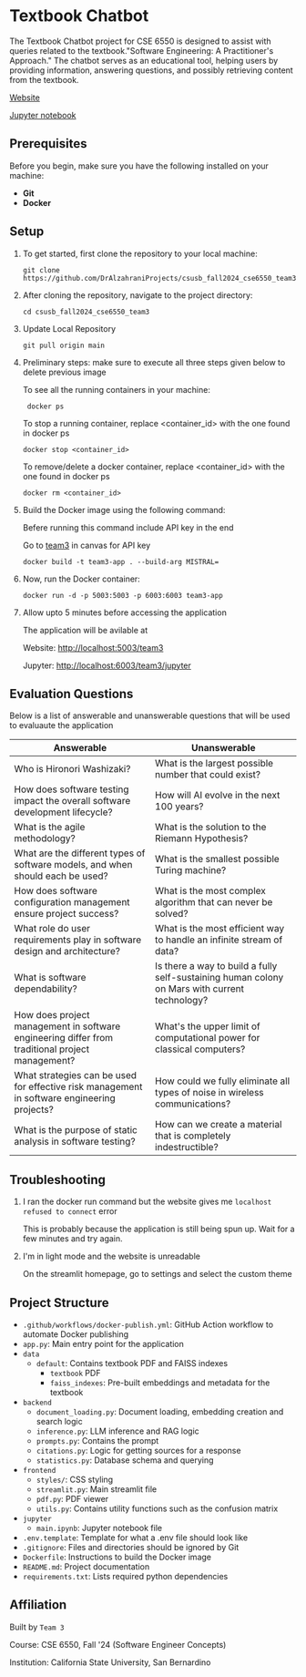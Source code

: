
# Textbook Chatbot 

The Textbook Chatbot project for CSE 6550 is designed to assist with queries related to the textbook."Software Engineering: A Practitioner's Approach." The chatbot serves as an educational tool, helping users by providing information, answering questions, and possibly retrieving content from the textbook.

[Website](https://sec.cse.csusb.edu/team3/) 

[Jupyter notebook](https://sec.cse.csusb.edu/team3/jupyter)

## Prerequisites
Before you begin, make sure you have the following installed on your machine:
- **Git**
- **Docker**

## Setup

1. To get started, first clone the repository to your local machine:
   ```
   git clone https://github.com/DrAlzahraniProjects/csusb_fall2024_cse6550_team3.git
   ```

2. After cloning the repository, navigate to the project directory:
   ```
   cd csusb_fall2024_cse6550_team3
   ```

3. Update Local Repository
   ```
   git pull origin main
   ```

4. Preliminary steps: make sure to execute all three steps given below to delete previous image

   To see all the running containers in your machine: 
   ```
    docker ps
   ```
  
   To stop a running container, replace <container_id> with the one found in docker ps
   ```
   docker stop <container_id>
   ```

   To remove/delete a docker container, replace <container_id> with the one found in docker ps
   ```
   docker rm <container_id>
   ```

5. Build the Docker image using the following command:

   Befere running this command include API key in the end 

   Go to [team3](https://csusb.instructure.com/courses/43192/discussion_topics/419698) in canvas for API key
   
   ```
   docker build -t team3-app . --build-arg MISTRAL=
   ```
6. Now, run the Docker container:
 
   ```
   docker run -d -p 5003:5003 -p 6003:6003 team3-app
   ```

7. Allow upto 5 minutes before accessing the application
    
   The application will be avilable at
  
    Website: [http://localhost:5003/team3](http://localhost:5003/team3)
   
    Jupyter: [http://localhost:6003/team3/jupyter](http://localhost:6003/team3/jupyter)
    



## Evaluation Questions

Below is a list of answerable and unanswerable questions that will be used to evaluaute the application

| **Answerable**                                                     | **Unanswerable**                                                        |
|--------------------------------------------------------------------|-------------------------------------------------------------------------|
| Who is Hironori Washizaki?                                         | What is the largest possible number that could exist?           |
| How does software testing impact the overall software development lifecycle? | How will AI evolve in the next 100 years?       |
| What is the agile methodology?                                     | What is the solution to the Riemann Hypothesis?                       |
| What are the different types of software models, and when should each be used? | What is the smallest possible Turing machine? |
| How does software configuration management ensure project success? | What is the most complex algorithm that can never be solved?      |
| What role do user requirements play in software design and architecture? | What is the most efficient way to handle an infinite stream of data?                                 |
| What is software dependability? | Is there a way to build a fully self-sustaining human colony on Mars with current technology? |
| How does project management in software engineering differ from traditional project management? | What's the upper limit of computational power for classical computers? |
| What strategies can be used for effective risk management in software engineering projects? | How could we fully eliminate all types of noise in wireless communications? |
| What is the purpose of static analysis in software testing?                                  | How can we create a material that is completely indestructible? |


## Troubleshooting

1. I ran the docker run command but the website gives me `localhost refused to connect` error
   
   This is probably because the application is still being spun up. Wait for a few minutes and try again.
   
2. I'm in light mode and the website is unreadable
   
   On the streamlit homepage, go to settings and select the custom theme
   

## Project Structure

- `.github/workflows/docker-publish.yml`: GitHub Action workflow to automate Docker publishing
- `app.py`: Main entry point for the application
- `data`
	- `default`: Contains textbook PDF and FAISS indexes
		- `textbook` PDF
		- `faiss_indexes`: Pre-built embeddings and metadata for the textbook
- `backend`
	- `document_loading.py`: Document loading, embedding creation and search logic
	- `inference.py`: LLM inference and RAG logic
	- `prompts.py`: Contains the prompt
	- `citations.py`: Logic for getting sources for a response
	- `statistics.py`: Database schema and querying
- `frontend`
	- `styles/`: CSS styling
	- `streamlit.py`: Main streamlit file
	- `pdf.py`: PDF viewer
   - `utils.py`: Contains utility functions such as the confusion matrix
- `jupyter`
	- `main.ipynb`: Jupyter notebook file
- `.env.template`: Template for what a .env file should look like
- `.gitignore`: Files and directories should be ignored by Git
- `Dockerfile`: Instructions to build the Docker image
- `README.md`: Project documentation
- `requirements.txt`: Lists required python dependencies

## Affiliation

Built by `Team 3`

Course: CSE 6550, Fall '24 (Software Engineer Concepts)

Institution: California State University, San Bernardino
